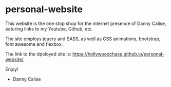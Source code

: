 # personal-website

This website is the one stop shop for the internet presence of Danny Calise, eaturing links to my Youtube, Github, etc.

The site employs jquery and SASS, as well as CSS animations, bootstrap, font awesome and flexbox. 

The link to the dpeloyed site is: https://hollywoodchase.github.io/personal-website/

Enjoy! 

- Danny Calise
